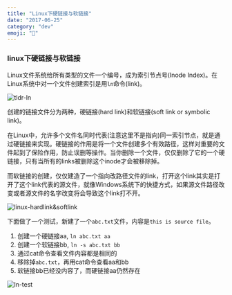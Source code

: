 ```yaml
---
title: "Linux下硬链接与软链接"
date: "2017-06-25"
category: "dev"
emoji: "🐶"
---
```


### linux下硬链接与软链接



Linux文件系统给所有类型的文件一个编号，成为索引节点号(Inode Index)。在Linux系统中对一个文件创建索引是用`ln`命令(link)。



![tldr-ln][1]



创建的链接文件分为两种，硬链接(hard link)和软链接(soft link or symbolic link)。

在Linux中，允许多个文件名同时代表(注意这里不是指向)同一索引节点，就是通过硬链接来实现。硬链接的作用是将一个文件创建多个有效路径，这样对重要的文件起到了保险作用，防止误删等操作。当你删除一个文件，仅仅删除了它的一个硬链接，只有当所有的links被删除这个inode才会被移除掉。

而软链接的创建，仅仅建造了一个指向改路径文件的link，打开这个link其实是打开了这个link代表的源文件，就像Windows系统下的快捷方式，如果源文件路径改变或者源文件的名字改变将会导致这个link打不开。



![linux-hardlink&softlink][2]

下面做了一个测试，新建了一个`abc.txt`文件，内容是`this is source file`。

1. 创建一个硬链接aa, `ln abc.txt aa`
2. 创建一个软链接bb, `ln -s abc.txt bb`
3. 通过cat命令查看文件内容都是相同的
4. 移除掉`abc.txt`，再用cat命令查看aa和bb
5. 软链接bb已经没内容了，而硬链接aa仍然存在



![ln-test][3]

[1]: https://raw.githubusercontent.com/FaiChou/faichou.github.io/master/img/qiniu/tldr-ln.png
[2]: https://raw.githubusercontent.com/FaiChou/faichou.github.io/master/img/qiniu/linux-hardlink&amp;softlink.png
[3]: https://raw.githubusercontent.com/FaiChou/faichou.github.io/master/img/qiniu/ln-test.png

